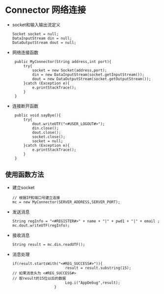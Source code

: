 # Connector 网络连接

- socket和输入输出流定义

      Socket socket = null;
      DataInputStream din = null;
      DataOutputStream dout = null;

- 网络连接函数

       public MyConnector(String address,int port){
           try{
               socket = new Socket(address,port);
               din = new DataInputStream(socket.getInputStream());
               dout = new DataOutputStream(socket.getOutputStream());
           }catch (Exception e){
               e.printStackTrace();
           }
       }

- 连接断开函数

       public void sayBye(){
           try{
               dout.writeUTF("<#USER_LOGOUT#>");
               din.close();
               dout.close();
               socket.close();
               socket = null;
           }catch (Exception e){
               e.printStackTrace();
           }
       }

## 使用函数方法

- 建立socket

      // 根据IP和端口号建立连接
      mc = new MyConnector(SERVER_ADDRESS,SERVER_PORT);

- 发送消息

      String regInfo = "<#REGISTER#>" + name + "|" + pwd1 + "|" + email ;
      mc.dout.writeUTF(regInfo);

- 接收消息

      String result = mc.din.readUTF();

- 消息处理

      if(result.startsWith("<#REG_SUCCESS#>")){
                              result = result.substring(15);
      // 如果消息头为 <#REG_SUCCESS#>
      // 取result的15位以后的数据   
                              Log.i("AppDebug",result);
                         }
